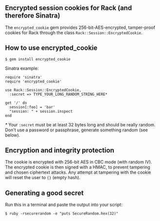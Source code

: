 ## Encrypted session cookies for Rack (and therefore Sinatra)

The `encrypted_cookie` gem provides 256-bit-AES-encrypted, tamper-proof cookies
for Rack through the class `Rack::Session::EncryptedCookie`.

## How to use encrypted\_cookie

    $ gem install encrypted_cookie

Sinatra example:

    require 'sinatra'
    require 'encrypted_cookie'
    
    use Rack::Session::EncryptedCookie,
      :secret => TYPE_YOUR_LONG_RANDOM_STRING_HERE*
    
    get '/' do
      session[:foo] = 'bar'
      "session: " + session.inspect
    end

_*_ Your `:secret` must be at least 32 bytes long and should be really random.
Don't use a password or passphrase, generate something random (see below).

## Encryption and integrity protection

The cookie is encrypted with 256-bit AES in CBC mode (with random IV).  The
encrypted cookie is then signed with a HMAC, to prevent tampering and chosen
ciphertext attacks.  Any attempt at tampering with the cookie will reset the
user to `{}` (empty hash).

## Generating a good secret

Run this in a terminal and paste the output into your script:

    $ ruby -rsecurerandom -e "puts SecureRandom.hex(32)"
